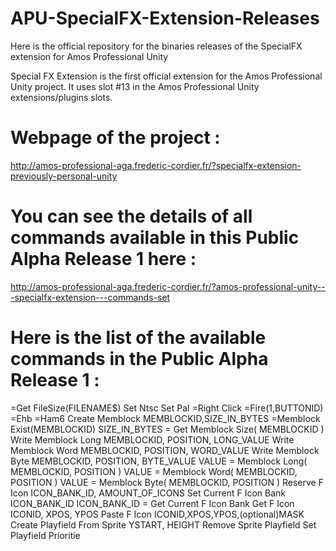 # APU-SpecialFX-Extension-Releases
Here is the official repository for the binaries releases of the SpecialFX extension for Amos Professional Unity

Special FX Extension is the first official extension for the Amos Professional Unity project.
It uses slot #13 in the Amos Professional Unity extensions/plugins slots.


# Webpage of the project :
  http://amos-professional-aga.frederic-cordier.fr/?specialfx-extension-previously-personal-unity

# You can see the details of all commands available in this Public Alpha Release 1 here :
  http://amos-professional-aga.frederic-cordier.fr/?amos-professional-unity---specialfx-extension---commands-set

# Here is the list of the available commands in the Public Alpha Release 1 :

=Get FileSize(FILENAME$)
Set Ntsc
Set Pal
=Right Click
=Fire(1,BUTTONID)
=Ehb
=Ham6
Create Memblock MEMBLOCKID,SIZE_IN_BYTES
=Memblock Exist(MEMBLOCKID)
SIZE_IN_BYTES = Get Memblock Size( MEMBLOCKID )
Write Memblock Long MEMBLOCKID, POSITION, LONG_VALUE
Write Memblock Word MEMBLOCKID, POSITION, WORD_VALUE
Write Memblock Byte MEMBLOCKID, POSITION, BYTE_VALUE
VALUE = Memblock Long( MEMBLOCKID, POSITION )
VALUE = Memblock Word( MEMBLOCKID, POSITION )
VALUE = Memblock Byte( MEMBLOCKID, POSITION )
Reserve F Icon ICON_BANK_ID, AMOUNT_OF_ICONS
Set Current F Icon Bank ICON_BANK_ID
ICON_BANK_ID = Get Current F Icon Bank
Get F Icon ICONID, XPOS, YPOS
Paste F Icon ICONID,XPOS,YPOS,(optional)MASK
Create Playfield From Sprite YSTART, HEIGHT
Remove Sprite Playfield
Set Playfield Prioritie
